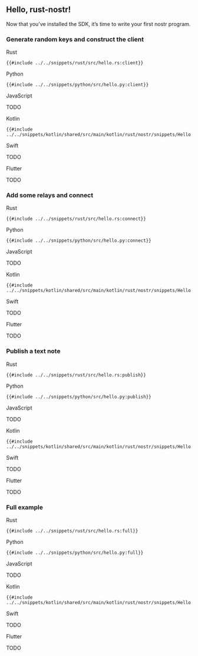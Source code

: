 ## Hello, rust-nostr!

Now that you’ve installed the SDK, it’s time to write your first nostr program.

### Generate random keys and construct the client

<custom-tabs category="lang">
<div slot="title">Rust</div>
<section>

```rust,ignore
{{#include ../../snippets/rust/src/hello.rs:client}}
```

</section>

<div slot="title">Python</div>
<section>

```python,ignore
{{#include ../../snippets/python/src/hello.py:client}}
```

</section>

<div slot="title">JavaScript</div>
<section>

TODO

</section>

<div slot="title">Kotlin</div>
<section>

```kotlin,ignore
{{#include ../../snippets/kotlin/shared/src/main/kotlin/rust/nostr/snippets/Hello.kt:client}}
```

</section>

<div slot="title">Swift</div>
<section>

TODO

</section>

<div slot="title">Flutter</div>
<section>

TODO

</section>
</custom-tabs>

### Add some relays and connect

<custom-tabs category="lang">
<div slot="title">Rust</div>
<section>

```rust,ignore
{{#include ../../snippets/rust/src/hello.rs:connect}}
```

</section>

<div slot="title">Python</div>
<section>

```python,ignore
{{#include ../../snippets/python/src/hello.py:connect}}
```

</section>

<div slot="title">JavaScript</div>
<section>

TODO

</section>

<div slot="title">Kotlin</div>
<section>

```kotlin,ignore
{{#include ../../snippets/kotlin/shared/src/main/kotlin/rust/nostr/snippets/Hello.kt:connect}}
```

</section>

<div slot="title">Swift</div>
<section>

TODO

</section>

<div slot="title">Flutter</div>
<section>

TODO

</section>
</custom-tabs>


### Publish a text note

<custom-tabs category="lang">
<div slot="title">Rust</div>
<section>

```rust,ignore
{{#include ../../snippets/rust/src/hello.rs:publish}}
```

</section>

<div slot="title">Python</div>
<section>

```python,ignore
{{#include ../../snippets/python/src/hello.py:publish}}
```

</section>

<div slot="title">JavaScript</div>
<section>

TODO

</section>

<div slot="title">Kotlin</div>
<section>

```kotlin,ignore
{{#include ../../snippets/kotlin/shared/src/main/kotlin/rust/nostr/snippets/Hello.kt:publish}}
```

</section>

<div slot="title">Swift</div>
<section>

TODO

</section>

<div slot="title">Flutter</div>
<section>

TODO

</section>
</custom-tabs>

### Full example

<custom-tabs category="lang">
<div slot="title">Rust</div>
<section>

```rust,ignore
{{#include ../../snippets/rust/src/hello.rs:full}}
```

</section>

<div slot="title">Python</div>
<section>

```python,ignore
{{#include ../../snippets/python/src/hello.py:full}}
```

</section>

<div slot="title">JavaScript</div>
<section>

TODO

</section>

<div slot="title">Kotlin</div>
<section>

```kotlin,ignore
{{#include ../../snippets/kotlin/shared/src/main/kotlin/rust/nostr/snippets/Hello.kt:full}}
```

</section>

<div slot="title">Swift</div>
<section>

TODO

</section>

<div slot="title">Flutter</div>
<section>

TODO

</section>
</custom-tabs>
